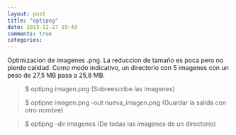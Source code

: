 ```yaml
---
layout: post
title: "optipng"
date: 2013-12-27 19:43
comments: true
categories: 
---
```

Optimizacion de imagenes .png. La reduccion de tamaño es poca pero no pierde calidad. Como modo indicativo, un directorio con 5 imagenes con un peso de 27,5 MB pasa a 25,8 MB.

>$ optipng imagen.png (Sobreescribe las imagenes)

>$ optipne imagen.png -out nueva_imagen.png (Guardar la salida con otro nombre)

>$ optipng -dir imagenes (De todas las imagenes de un directorio)

